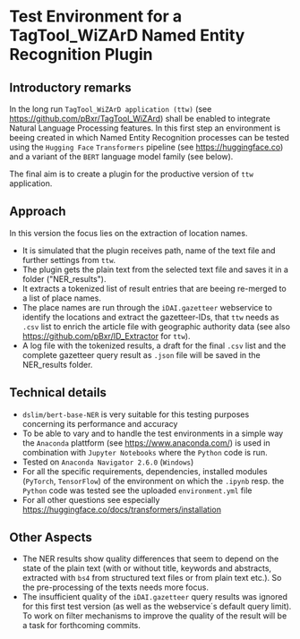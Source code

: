# Test Environment for a TagTool_WiZArD Named Entity Recognition Plugin

## Introductory remarks

In the long run `TagTool_WiZArD application (ttw)` (see https://github.com/pBxr/TagTool_WiZArd) shall be enabled to integrate Natural Language Processing features. In this first step an environment is beeing created in which Named Entity Recognition processes can be tested using the `Hugging Face` `Transformers` pipeline (see https://huggingface.co) and a variant of the `BERT` language model family (see below). 

The final aim is to create a plugin for the productive version of `ttw` application.

## Approach

In this version the focus lies on the extraction of location names.   

- It is simulated that the plugin receives path, name of the text file and further settings from `ttw`.
- The plugin gets the plain text from the selected text file and saves it in a folder ("NER_results"). 
- It extracts a tokenized list of result entries that are beeing re-merged to a list of place names.
- The place names are run through the `iDAI.gazetteer` webservice to identify the locations and extract the gazetteer-IDs, that `ttw` needs as `.csv` list to enrich the article file with geographic authority data (see also https://github.com/pBxr/ID_Extractor for `ttw`).
- A log file with the tokenized results, a draft for the final `.csv` list and the complete gazetteer query result as `.json` file will be saved in the NER_results folder.

## Technical details

- `dslim/bert-base-NER` is very suitable for this testing purposes concerning its performance and accuracy 
- To be able to vary and to handle the test environments in a simple way the `Anaconda` plattform (see https://www.anaconda.com/) is used in combination with `Jupyter Notebooks` where the `Python` code is run.
- Tested on `Anaconda Navigator 2.6.0` (`Windows`)
- For all the specific requirements, dependencies, installed modules (`PyTorch`, `TensorFlow`) of the environment on which the `.ipynb` resp. the `Python` code was tested see the uploaded `environment.yml` file
- For all other questions see especially https://huggingface.co/docs/transformers/installation

## Other Aspects

- The NER results show quality differences that seem to depend on the state of the plain text (with or without title, keywords and abstracts, extracted with `bs4` from structured text files or from plain text etc.). So the pre-processing of the texts needs more focus.
- The insufficient quality of the `iDAI.gazetteer` query results was ignored for this first test version (as well as the webservice´s default query limit). To work on filter mechanisms to improve the quality of the result will be a task for forthcoming commits.
